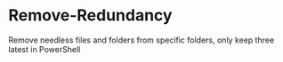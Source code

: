 # Remove-Redundancy
Remove needless files and folders from specific folders, only keep three latest in PowerShell
